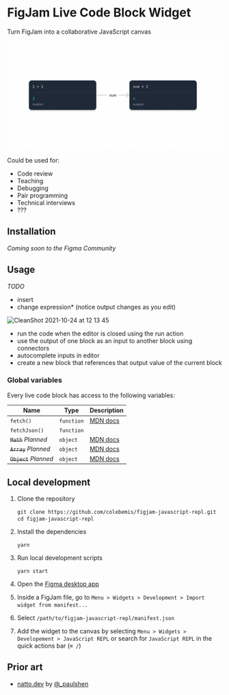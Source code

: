 # FigJam Live Code Block Widget

Turn FigJam into a collaborative JavaScript canvas

![cover](/assets/cover.png)

Could be used for:

- Code review
- Teaching
- Debugging
- Pair programming
- Technical interviews
- ???

## Installation

_Coming soon to the Figma Community_

## Usage

_TODO_

- insert
- change expression\* (notice output changes as you edit)

![CleanShot 2021-10-24 at 12 13 45](https://user-images.githubusercontent.com/4608155/138609195-af4849e4-e6f8-4a3d-bb50-99113962af80.gif)



- run the code when the editor is closed using the run action
- use the output of one block as an input to another block using connectors
- autocomplete inputs in editor
- create a new block that references that output value of the current block

### Global variables

Every live code block has access to the following variables:

| Name                   | Type       | Description                                                                                         |
| ---------------------- | ---------- | --------------------------------------------------------------------------------------------------- |
| `fetch()`              | `function` | [MDN docs](https://developer.mozilla.org/en-US/docs/Web/API/fetch)                                  |
| `fetchJson()`          | `function` |                                                                                                     |
| ~~`Math`~~ _Planned_   | `object`   | [MDN docs](https://developer.mozilla.org/en-US/docs/Web/JavaScript/Reference/Global_Objects/Math)   |
| ~~`Array`~~ _Planned_  | `object`   | [MDN docs](https://developer.mozilla.org/en-US/docs/Web/JavaScript/Reference/Global_Objects/Array)  |
| ~~`Object`~~ _Planned_ | `object`   | [MDN docs](https://developer.mozilla.org/en-US/docs/Web/JavaScript/Reference/Global_Objects/Object) |

## Local development

1. Clone the repository

   ```shell
   git clone https://github.com/colebemis/figjam-javascript-repl.git
   cd figjam-javascript-repl
   ```

1. Install the dependencies

   ```shell
   yarn
   ```

1. Run local development scripts

   ```shell
   yarn start
   ```

1. Open the [Figma desktop app](https://www.figma.com/downloads/)

1. Inside a FigJam file, go to `Menu > Widgets > Development > Import widget from manifest...`

1. Select `/path/to/figjam-javascript-repl/manifest.json`

1. Add the widget to the canvas by selecting `Menu > Widgets > Developement > JavaScript REPL` or search for `JavaScript REPL` in the quick actions bar (`⌘ /`)

## Prior art

- [natto.dev](https://natto.dev/) by [@\_paulshen](https://twitter.com/_paulshen)
